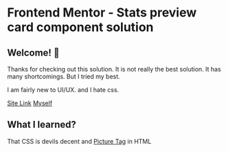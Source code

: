 # Frontend Mentor - Stats preview card component solution

## Welcome! 👋

Thanks for checking out this solution.
It is not really the best solution. It has many shortcomings. But I tried my best.

I am fairly new to UI/UX. and I hate css.

[Site Link](https://frontendmentor_StatsPreviewCardComponentSolution.netlify.app)
[Myself](https://www.frontendmentor.io/profile/Ahtemarul-Hasan)

## What I learned?

That CSS is devils decent and [Picture Tag](https://www.w3schools.com/tags/tag_picture.asp) in HTML
